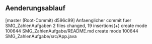 ## Aenderungsablauf

[master (Root-Commit) d596c99] Anfaenglicher commit fuer SMG_ZahlenAufgaben
 2 files changed, 19 insertions(+)
 create mode 100644 SMG_ZahlenAufgabe/README.md
 create mode 100644 SMG_ZahlenAufgabe/src/App.java

